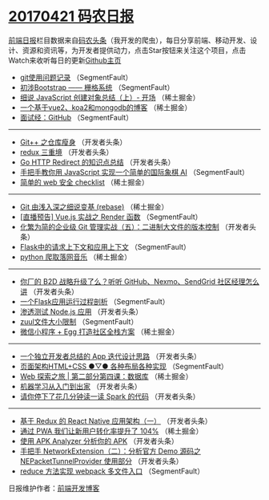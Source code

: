 # [20170421 码农日报](21.md)

[前端日报](http://caibaojian.com/c/news)栏目数据来自[码农头条](http://hao.caibaojian.com/)（我开发的爬虫），每日分享前端、移动开发、设计、资源和资讯等，为开发者提供动力，点击Star按钮来关注这个项目，点击Watch来收听每日的更新[Github主页](https://github.com/kujian/frontendDaily)
* [git使用问题记录](http://hao.caibaojian.com/35475.html) （SegmentFault）
* [初涉Bootstrap —— 栅格系统](http://hao.caibaojian.com/35477.html) （SegmentFault）
* [细说 JavaScript 创建对象总结（上）- 开场](http://hao.caibaojian.com/35443.html) （稀土掘金）
* [一个基于vue2、koa2和mongodb的博客](http://hao.caibaojian.com/35444.html) （稀土掘金）
* [面试经：GitHub](http://hao.caibaojian.com/35463.html) （SegmentFault）

***
* [Git++ 之仓库瘦身](http://hao.caibaojian.com/35485.html) （开发者头条）
* [redux 三重境](http://hao.caibaojian.com/35497.html) （开发者头条）
* [Go HTTP Redirect 的知识点总结](http://hao.caibaojian.com/35490.html) （开发者头条）
* [手把手教你用 JavaScript 实现一个简单的国际象棋 AI](http://hao.caibaojian.com/35469.html) （SegmentFault）
* [简单的 web 安全 checklist](http://hao.caibaojian.com/35449.html) （稀土掘金）

***
* [Git 由浅入深之细说变基 (rebase)](http://hao.caibaojian.com/35450.html) （稀土掘金）
* [[直播预告] Vue.js 实战之 Render 函数](http://hao.caibaojian.com/35462.html) （SegmentFault）
* [化繁为简的企业级 Git 管理实战（五）：二进制大文件的版本控制](http://hao.caibaojian.com/35496.html) （开发者头条）
* [Flask中的请求上下文和应用上下文](http://hao.caibaojian.com/35476.html) （SegmentFault）
* [python 爬取落网音乐](http://hao.caibaojian.com/35446.html) （稀土掘金）

***
* [你厂的 B2D 战略升级了么？听听 GitHub、Nexmo、SendGrid 社区经理怎么讲](http://hao.caibaojian.com/35488.html) （开发者头条）
* [一个Flask应用运行过程剖析](http://hao.caibaojian.com/35478.html) （SegmentFault）
* [渗透测试 Node.js 应用](http://hao.caibaojian.com/35489.html) （开发者头条）
* [zuul文件大小限制](http://hao.caibaojian.com/35479.html) （SegmentFault）
* [微信小程序 + Egg 打造社区全栈方案](http://hao.caibaojian.com/35448.html) （稀土掘金）

***
* [一个独立开发者总结的 App 迭代设计思路](http://hao.caibaojian.com/35491.html) （开发者头条）
* [页面架构HTML+CSS ●▽● 各种布局各种实现](http://hao.caibaojian.com/35473.html) （SegmentFault）
* [Web 探索之旅 | 第二部分第四课：数据库](http://hao.caibaojian.com/35442.html) （稀土掘金）
* [机器学习从入门到出家](http://hao.caibaojian.com/35495.html) （开发者头条）
* [请你停下了花几分钟读一读 Spark 的代码](http://hao.caibaojian.com/35487.html) （开发者头条）

***
* [基于 Redux 的 React Native 应用架构（一）](http://hao.caibaojian.com/35498.html) （开发者头条）
* [通过 PWA 我们让新用户转化率提升了 104%](http://hao.caibaojian.com/35447.html) （稀土掘金）
* [使用 APK Analyzer 分析你的 APK](http://hao.caibaojian.com/35500.html) （开发者头条）
* [手把手 NetworkExtension（二）：分析官方 Demo 源码之 NEPacketTunnelProvider 使用部分](http://hao.caibaojian.com/35501.html) （开发者头条）
* [reduce 方法实现 webpack 多文件入口](http://hao.caibaojian.com/35480.html) （SegmentFault）

日报维护作者：[前端开发博客](http://caibaojian.com/) 